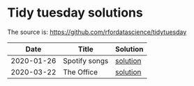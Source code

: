 # Tidy tuesday solutions

The source is:  <https://github.com/rfordatascience/tidytuesday>



|Date|Title|Solution|
|-|-|-|
|2020-01-26|Spotify songs|[solution](https://github.com/gaborphy/tidy_tuesdays/blob/master/tt20200121.Rmd)|
|2020-03-22|The Office|[solution]()|

